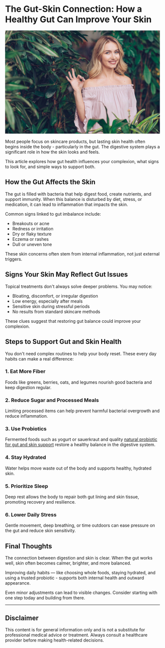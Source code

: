 # The Gut-Skin Connection: How a Healthy Gut Can Improve Your Skin

![Gut-Skin Health](https://raw.githubusercontent.com/healthynutrix/the-gut-skin-connection/main/gut-skin-health.webp)

Most people focus on skincare products, but lasting skin health often begins inside the body - particularly in the gut. The digestive system plays a significant role in how the skin looks and feels.

This article explores how gut health influences your complexion, what signs to look for, and simple ways to support both.

## How the Gut Affects the Skin

The gut is filled with bacteria that help digest food, create nutrients, and support immunity. When this balance is disturbed by diet, stress, or medication, it can lead to inflammation that impacts the skin.

Common signs linked to gut imbalance include:

- Breakouts or acne  
- Redness or irritation  
- Dry or flaky texture  
- Eczema or rashes  
- Dull or uneven tone

These skin concerns often stem from internal inflammation, not just external triggers.

## Signs Your Skin May Reflect Gut Issues

Topical treatments don't always solve deeper problems. You may notice:

- Bloating, discomfort, or irregular digestion  
- Low energy, especially after meals  
- Sensitive skin during stressful periods  
- No results from standard skincare methods

These clues suggest that restoring gut balance could improve your complexion.

## Steps to Support Gut and Skin Health

You don't need complex routines to help your body reset. These every day habits can make a real difference:

### 1. Eat More Fiber

Foods like greens, berries, oats, and legumes nourish good bacteria and keep digestion regular.

### 2. Reduce Sugar and Processed Meals

Limiting processed items can help prevent harmful bacterial overgrowth and reduce inflammation.

### 3. Use Probiotics

Fermented foods such as yogurt or sauerkraut and quality [natural probiotic for gut and skin support](https://primebiomenow.com) restore a healthy balance in the digestive system.

### 4. Stay Hydrated

Water helps move waste out of the body and supports healthy, hydrated skin.

### 5. Prioritize Sleep

Deep rest allows the body to repair both gut lining and skin tissue, promoting recovery and resilience.

### 6. Lower Daily Stress

Gentle movement, deep breathing, or time outdoors can ease pressure on the gut and reduce skin sensitivity.

## Final Thoughts

The connection between digestion and skin is clear. When the gut works well, skin often becomes calmer, brighter, and more balanced.

Improving daily habits — like choosing whole foods, staying hydrated, and using a trusted probiotic - supports both internal health and outward appearance.

Even minor adjustments can lead to visible changes. Consider starting with one step today and building from there.

---

## Disclaimer

This content is for general information only and is not a substitute for professional medical advice or treatment. Always consult a healthcare provider before making health-related decisions.
